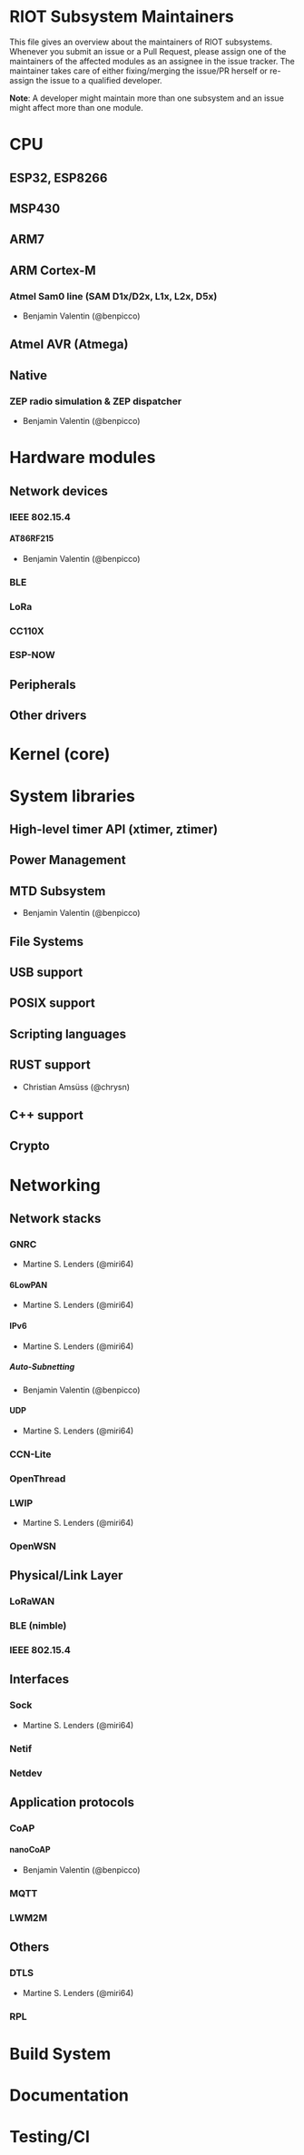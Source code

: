 # RIOT Subsystem Maintainers

This file gives an overview about the maintainers of RIOT subsystems. Whenever
you submit an issue or a Pull Request, please assign one of the maintainers of
the affected modules as an assignee in the issue tracker. The maintainer takes
care of either fixing/merging the issue/PR herself or re-assign the issue to a
qualified developer.

**Note**: A developer might maintain more than one subsystem and an issue might
affect more than one module.

# CPU
## ESP32, ESP8266

## MSP430

## ARM7

## ARM Cortex-M

### Atmel Sam0 line (SAM D1x/D2x, L1x, L2x, D5x)

 - Benjamin Valentin (@benpicco)

## Atmel AVR (Atmega)

## Native

### ZEP radio simulation & ZEP dispatcher

 - Benjamin Valentin (@benpicco)

# Hardware modules

## Network devices
### IEEE 802.15.4

#### AT86RF215

 - Benjamin Valentin (@benpicco)

### BLE

### LoRa

### CC110X

### ESP-NOW

## Peripherals

## Other drivers

# Kernel (core)

# System libraries

## High-level timer API (xtimer, ztimer)

## Power Management

## MTD Subsystem

 - Benjamin Valentin (@benpicco)

## File Systems

## USB support

## POSIX support

## Scripting languages

## RUST support

  - Christian Amsüss (@chrysn)

## C++ support

## Crypto

# Networking

## Network stacks
### GNRC

- Martine S. Lenders (@miri64)

#### 6LowPAN

- Martine S. Lenders (@miri64)

#### IPv6

- Martine S. Lenders (@miri64)

##### Auto-Subnetting

 - Benjamin Valentin (@benpicco)

#### UDP

- Martine S. Lenders (@miri64)

### CCN-Lite

### OpenThread

### LWIP

- Martine S. Lenders (@miri64)

### OpenWSN

## Physical/Link Layer
### LoRaWAN

### BLE (nimble)

### IEEE 802.15.4

## Interfaces
### Sock

- Martine S. Lenders (@miri64)

### Netif

### Netdev

## Application protocols
### CoAP

#### nanoCoAP

 - Benjamin Valentin (@benpicco)

### MQTT

### LWM2M

## Others

### DTLS

- Martine S. Lenders (@miri64)

### RPL

# Build System

# Documentation

# Testing/CI

